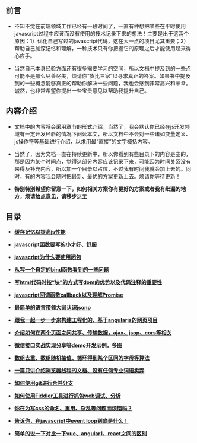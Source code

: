 ## 前言

*   不知不觉在前端领域工作已经有一段时间了，一直有种想把某些在平时使用javascript过程中应该而没有使用的技术记录下来的想法！主要是出于这两个原因：1）优化自己写过的javascript代码，这在大一点的项目尤其重要；2）帮助自己加深记忆和理解，一种技术只有你把握它的原理之后才能使用起来得心应手。

*   当然自己本身经验方面还有很多需要学习的空间，所以文档中提及到的一些点可能不是那么尽善尽美，烦请你“货比三家”以寻求真正的答案。如果书中提及到的一些概念能够真正的帮助你解决一些问题，我也会感到非常高兴和荣幸。诚然，也非常希望你提出一些宝贵意见以帮助我提升自己。

## 内容介绍

*   文档中的内容将会采用章节的形式介绍，当然了，我会默认你已经在js开发领域有一定开发经验的情况下阅读本文，所以文档中不会对一些诸如变量定义、js操作符等基础进行介绍，以求用最“直接”的文字概括内容。

*   当然了，因为文档一直在持续更新中，所以你看到有些目录下的内容是空的，那是因为某个时间点，觉得这部分内容应该记录下来，可能因为时间关系没有来得及补充内容，所以加一个目录以占位，不过我有时间我就会加上去的。同时，有的内容我会随时把最新、最优的方案更新上去。烦请你等待更新！

* **特别特别希望你留意一下，如何相关方案你有更好的方案或者我有纰漏的地方，烦请给点意见，请移步**[这里](https://github.com/woai30231/webDevDetails/issues)

## 目录

* **[缓存记忆以提高js性能](https://github.com/woai30231/JavascriptDetails/tree/master/01)**

* **[javascript函数要写的小才好、舒服](https://github.com/woai30231/JavascriptDetails/tree/master/02)**

* **[javascript为什么要使用闭包](https://github.com/woai30231/JavascriptDetails/tree/master/03)**

* **[从写一个自定的bind函数看到的一些问题](https://github.com/woai30231/JavascriptDetails/tree/master/04)**

* **[写html代码时按“块”的方式写dom的优势以及代码注释的重要性](https://github.com/woai30231/JavascriptDetails/tree/master/05)**

* **[javascript回调函数callback以及理解Promise](https://github.com/woai30231/JavascriptDetails/tree/master/06)**

* **[最简单的语言带领大家认识jsonp](https://github.com/woai30231/JavascriptDetails/tree/master/07)**

* **[跟我一起一步一步来构建工程化的、基于angularjs的网页项目](https://github.com/woai30231/JavascriptDetails/tree/master/08)**

* **[介绍如何在两个页面之间共享、传输数据，ajax、jsop、cors等相关](https://github.com/woai30231/JavascriptDetails/tree/master/09)**

* **[微信接口实战实现分享等demo开发示例，多图](https://github.com/woai30231/JavascriptDetails/tree/master/10)**

* **[数组去重、数组随机抽值、循环得到某个区间的字母等算法](https://github.com/woai30231/JavascriptDetails/tree/master/11)**

* **[一篇只讲介绍浏览器线程的文档、没有任何专业词语卖弄](https://github.com/woai30231/JavascriptDetails/tree/master/12)**

* **[如何使用git进行合并分支](https://github.com/woai30231/JavascriptDetails/tree/master/13)**

* **[如何使用Fiddler工具进行抓包web调试、分析](https://github.com/woai30231/JavascriptDetails/tree/master/14)**

* **[你在为写css的命名、重用、杂乱等问题而烦恼吗？](https://github.com/woai30231/JavascriptDetails/tree/master/15)**

* **[告诉你，在javascript中event loop到底是什么！](https://github.com/woai30231/JavascriptDetails/tree/master/16/readme.md)**

* **[简单的说一下对比一下vue、angular1、react之间的区别](https://github.com/woai30231/JavascriptDetails/tree/master/17/readme.md)**
